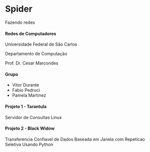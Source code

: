 # Spider

Fazendo redes

#### Redes de Computadores

Universidade Federal de São Carlos

Departamento de Computação

Prof. Dr. Cesar Marcondes

#### Grupo

* Vitor Durante
* Fabio Pedruci
* Pamela Martinez

#### Projeto 1 - Tarantula

Servidor de Consultas Linux

#### Projeto 2 - Black Widow

Transferencia Confiavel de Dados Baseada em Janela com Repeticao Seletiva Usando Python
